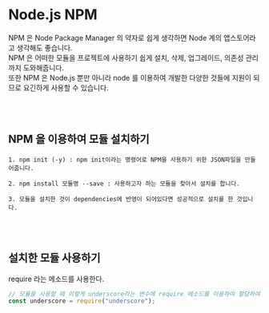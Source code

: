 # Node.js NPM

NPM 은 Node Package Manager 의 약자로 쉽게 생각하면 Node 계의 앱스토어라고 생각해도 좋습니다.<br/>
NPM 은 어떠한 모듈을 프로젝트에 사용하기 쉽게 설치, 삭제, 업그레이드, 의존성 관리까지 도와해줍니다.<br/>
또한 NPM 은 Node.js 뿐만 아니라 node 를 이용하여 개발한 다양한 것들에 지원이 되므로 요긴하게 사용할 수 있습니다.<br/>

<br/><br/>

## NPM 을 이용하여 모듈 설치하기

```
1. npm init (-y) : npm init이라는 명령어로 NPM을 사용하기 위한 JSON파일을 만들어줍니다.

2. npm install 모듈명 --save : 사용하고자 하는 모듈을 찾아서 설치를 합니다.

3. 모듈을 설치한 것이 dependencies에 반영이 되어있다면 성공적으로 설치를 한 것입니다.
```

<br/><br/>

## 설치한 모듈 사용하기

require 라는 메소드를 사용한다.

```js
// 모듈을 사용할 때 이렇게 underscore라는 변수에 require 메소드를 이용하여 할당하여 사용하면 됩니다.
const underscore = require("underscore");
```

<br/><br/>
